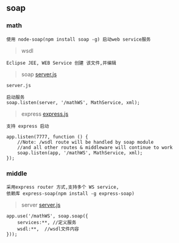 ## soap

### math

```
使用 node-soap(npm install soap -g) 启动web service服务
```
> wsdl

```
Eclipse JEE, WEB Service 创建 该文件,并编辑
```

> soap [server.js](./math/server.js)

```
server.js

启动服务
soap.listen(server, '/mathWS', MathService, xml);
```

> express [express.js](./math/express.js)

```
支持 express 启动

app.listen(7777, function () {
    //Note: /wsdl route will be handled by soap module
    //and all other routes & middleware will continue to work
    soap.listen(app, '/mathWS', MathService, xml);
});
```


### middle

```
采用express router 方式,支持多个 WS service,
依赖库 express-soap(npm install -g express-soap)
```

> server [server.js](./middle/server.js)

```
app.use('/mathWS', soap.soap({
    services:**, //定义服务
    wsdl:**,  //wsdl文件内容
}));
```
